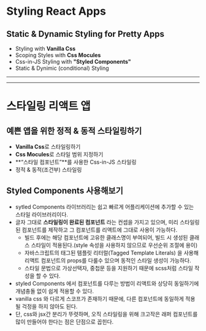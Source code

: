 # Styling React Apps
## Static & Dynamic Styling for Pretty Apps
- Styling with **Vanilla Css**
- Scoping Styles with **Css Mocules**
- Css-in-JS Styling with **"Styled Components"**
- Static & Dynimic (conditional) Styling
---
---

# 스타일링 리액트 앱

## 예쁜 앱을 위한 정적 & 동적 스타일링하기
- **Vanilla Css**로 스타일링하기
- **Css Mocules**로 스타일 범위 지정하기
- **“스타일 컴포넌트”**를 사용한 Css-in-JS 스타일링
- 정적 & 동적(조건부) 스타일링

## Styled Components 사용해보기
- sytled Components 라이브러리는 쉽고 빠르게 어플리케이션에 추가할 수 있는 스타일 라이브러리이다. 
- 글자 그대로 **스타일링이 완료된 컴포넌트** 라는 컨셉을 가지고 있으며, 미리 스타일링된 컴포넌트를 제작하고 그 컴포넌트를 리액트에 그대로 사용이 가능하다. 
  - 빌드 후에는 해당 컴포넌트에 고유한 클래스명이 부여되어, 빌드 시 생성된 클래스 스타일이 적용된다.(style 속성을 사용하지 않으므로 우선순위 조절에 용이)
  - 자바스크립트의 태그된 템플릿 리터럴(Tagged Template Literals) 을 사용해 리액트 컴포넌트의 props를 다룰수 있으며 동적인 스타일 생성이 가능하다.
  - 스타일 문법으로 가상선택자, 중첩문 등을 지원하기 때문에 scss처럼 스타일 작성을 할 수 있다.
- styled Components 에서 컴포넌트를 다루는 방법이 리액트와 상당히 동일하기에 개념충돌 없이 쉽게 적용할 수 있다. 
- vanilla css 와 다르게 스코프가 존재하기 때문에, 다른 컴포넌트에 동일하게 적용될 걱정을 하지 않아도 된다. 
- 단, css와 jsx간 분리가 뚜렷하며, 오직 스타일링을 위해 크고작은 래퍼 컴포넌트를 많이 만들어야 한다는 점은 단점으로 꼽힌다.
